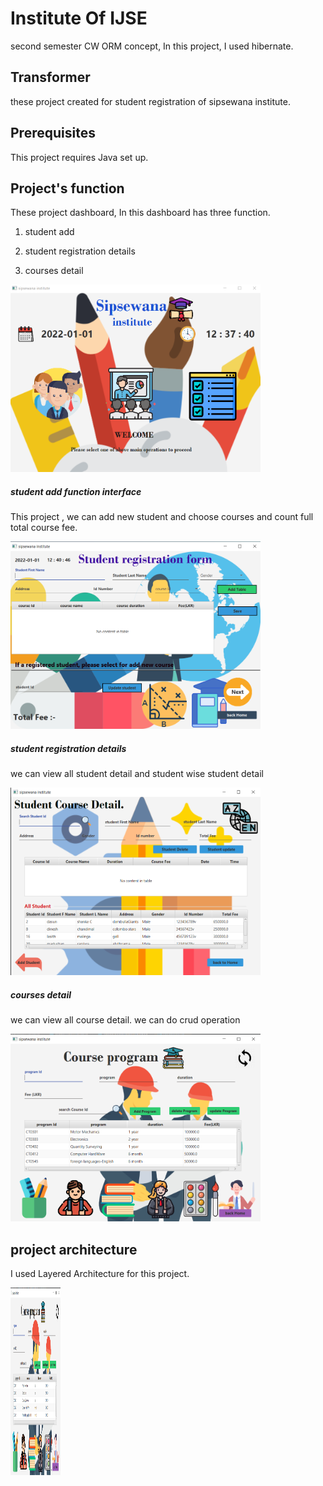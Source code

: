 


# Institute Of IJSE

second semester CW ORM concept, In this project, I used hibernate.


## Transformer


these project created for student registration of sipsewana institute.


## Prerequisites


This project requires Java set up.


## Project's function 

These project dashboard,
In this dashboard has three function.

 01. student add
            
            
 02. student registration details
            
            
 03. courses detail
             

<p>
<img src="src/lk/ijse/secondSem/hibernate/views/assets/readmeImage/readme1.png"  width="400" height="300">
 
</p>

##### student add function interface

This project , we can add new student and choose courses and count full total course fee.

<p>
<img src="src/lk/ijse/secondSem/hibernate/views/assets/readmeImage/readme2.png"  width="400" height="300">
 
</p>


##### student registration details

we can view  all student detail and student wise student detail

<p>
<img src="src/lk/ijse/secondSem/hibernate/views/assets/readmeImage/readme3.png"  width="400" height="300">
 
</p>


##### courses detail

we can view all course detail. we  can do  crud operation


<p>
<img src="src/lk/ijse/secondSem/hibernate/views/assets/readmeImage/readme4.png"  width="400" height="300">
 
</p>

## project architecture
I used Layered Architecture for this project.



<p>
<img src="src/lk/ijse/secondSem/hibernate/views/assets/readmeImage/readme4.png"  width="80" height="300">
 
</p>













